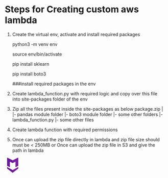 
Steps for Creating custom aws lambda
====================================

1) Create the virtual env, activate and install required packages
    
    python3 -m venv env
    
    source env/bin/activate
    
    pip install sklearn
    
    pip install boto3

    ###install required packages in the env

2) Create lambda_function.py with required logic and copy over this file into site-packages folder of the env

3) Zip all the files present inside the site-packages as below
    package.zip
      |
      |- pandas module folder
      |- boto3 module folder
      |- some other folders
      |- lambda_function.py
      |- some other files

4) Create lambda function with required permissions

5) Once can upload the zip file directly in lambda and zip file size should must be < 250MB
      or
   Once can upload the zip file in S3 and give the path in lambda
 
 
![alt text](https://github.com/adam-p/markdown-here/raw/master/src/common/images/icon48.png "Logo Title Text 1")

